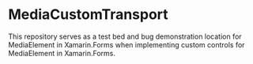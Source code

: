 # MediaCustomTransport

This repository serves as a test bed and bug demonstration location for MediaElement in Xamarin.Forms when implementing custom controls for MediaElement in Xamarin.Forms.

